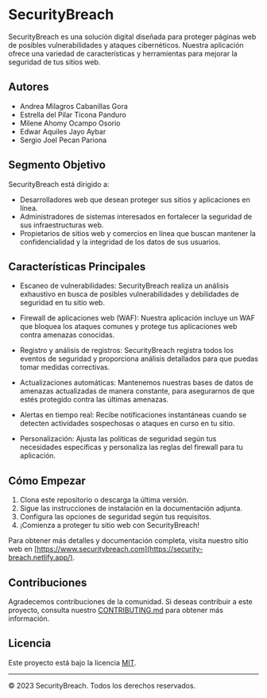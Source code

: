# SecurityBreach

SecurityBreach es una solución digital diseñada para proteger páginas web de posibles vulnerabilidades y ataques cibernéticos. Nuestra aplicación ofrece una variedad de características y herramientas para mejorar la seguridad de tus sitios web.

## Autores

- Andrea Milagros Cabanillas Gora
- Estrella del Pilar Ticona Panduro
- Milene Ahomy Ocampo Osorio
- Edwar Aquiles Jayo Aybar
- Sergio Joel Pecan Pariona

## Segmento Objetivo

SecurityBreach está dirigido a:

- Desarrolladores web que desean proteger sus sitios y aplicaciones en línea.
- Administradores de sistemas interesados en fortalecer la seguridad de sus infraestructuras web.
- Propietarios de sitios web y comercios en línea que buscan mantener la confidencialidad y la integridad de los datos de sus usuarios.

## Características Principales

- Escaneo de vulnerabilidades: SecurityBreach realiza un análisis exhaustivo en busca de posibles vulnerabilidades y debilidades de seguridad en tu sitio web.

- Firewall de aplicaciones web (WAF): Nuestra aplicación incluye un WAF que bloquea los ataques comunes y protege tus aplicaciones web contra amenazas conocidas.

- Registro y análisis de registros: SecurityBreach registra todos los eventos de seguridad y proporciona análisis detallados para que puedas tomar medidas correctivas.

- Actualizaciones automáticas: Mantenemos nuestras bases de datos de amenazas actualizadas de manera constante, para asegurarnos de que estés protegido contra las últimas amenazas.

- Alertas en tiempo real: Recibe notificaciones instantáneas cuando se detecten actividades sospechosas o ataques en curso en tu sitio.

- Personalización: Ajusta las políticas de seguridad según tus necesidades específicas y personaliza las reglas del firewall para tu aplicación.

## Cómo Empezar

1. Clona este repositorio o descarga la última versión.
2. Sigue las instrucciones de instalación en la documentación adjunta.
3. Configura las opciones de seguridad según tus requisitos.
4. ¡Comienza a proteger tu sitio web con SecurityBreach!

Para obtener más detalles y documentación completa, visita nuestro sitio web en [https://www.securitybreach.com](https://security-breach.netlify.app/).

## Contribuciones

Agradecemos contribuciones de la comunidad. Si deseas contribuir a este proyecto, consulta nuestro [CONTRIBUTING.md](CONTRIBUTING.md) para obtener más información.

## Licencia

Este proyecto está bajo la licencia [MIT](LICENSE).

---
© 2023 SecurityBreach. Todos los derechos reservados.
